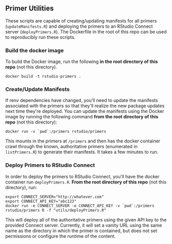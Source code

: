 
## Primer Utilities

These scripts are capable of creating/updating manifests for all primers (`updateManifests.R`) and deploying the primers to an RStudio Connect server (`deployPrimers.R`). The Dockerfile in the root of this repo can be used to reproducibly run these scripts.

### Build the docker image

To build the Docker image, run the following **in the root directory of this repo** (not this directory).

```
docker build -t rstudio-primers .
```

### Create/Update Manifests

If renv dependencies have changed, you'll need to update the manifests associated with the primers so that they'll realize the new package updates next time they're deployed. You can update the manifests using the Docker image by running the following command **from the root directory of this repo** (not this directory):

```
docker run -v `pwd`:/primers rstudio/primers
```

This mounts in the primers at `/primers` and then has the docker container crawl through the known, authoritative primers (enumerated in `listPrimers.R`) to generate their manifests. It takes a few minutes to run.

### Deploy Primers to RStudio Connect

In order to deploy the primers to RStudio Connect, you'll have the docker container run `deployPrimers.R`. **From the root directory of this repo** (not this directory), run:

```
export CONNECT_SERVER="http://whatever.com"
export CONNECT_API_KEY="abc123"
docker run -e CONNECT_SERVER -e CONNECT_API_KEY -v `pwd`:/primers rstudio/primers R -f "utils/deployPrimers.R"
```

This will deploy all of the authoritative primers using the given API key to the provided Connect server. Currently, it will set a vanity URL using the same name as the directory in which the primer is contained, but does not set permissions or configure the runtime of the content.
